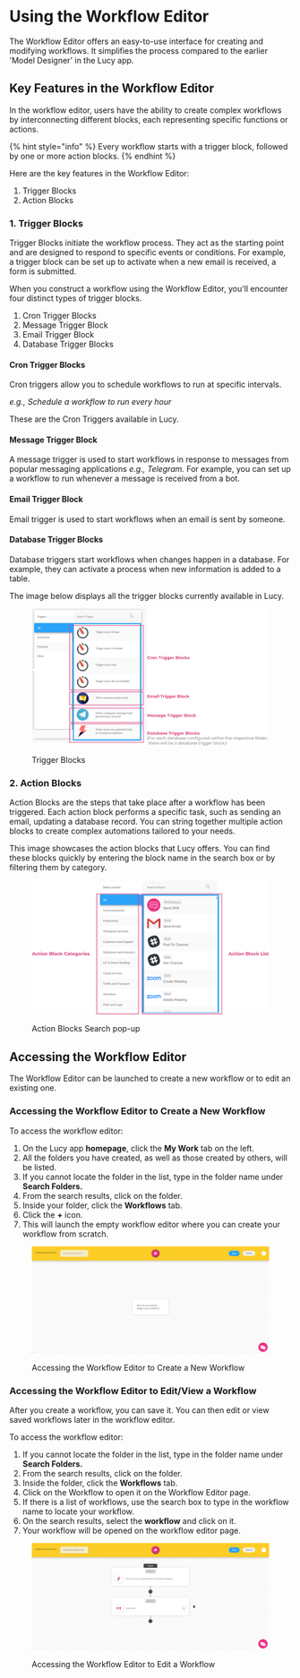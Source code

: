 # Using the Workflow Editor

The Workflow Editor offers an easy-to-use interface for creating and modifying workflows. It simplifies the process compared to the earlier 'Model Designer' in the Lucy app.

## Key Features in the Workflow Editor&#x20;

In the workflow editor, users have the ability to create complex workflows by interconnecting different blocks, each representing specific functions or actions.&#x20;

{% hint style="info" %}
&#x20;Every workflow starts with a trigger block, followed by one or more action blocks.
{% endhint %}

Here are the key features in the Workflow Editor:

1. Trigger Blocks
2. Action Blocks

### **1. Trigger Blocks**

Trigger Blocks initiate the workflow process. They act as the starting point and are designed to respond to specific events or conditions. For example, a trigger block can be set up to activate when a new email is received, a form is submitted.

When you construct a workflow using the Workflow Editor, you'll encounter four distinct types of trigger blocks.

1. Cron Trigger Blocks
2. Message Trigger Block
3. Email Trigger Block
4. Database Trigger Blocks

#### Cron Trigger Blocks

Cron triggers allow you to schedule workflows to run at specific intervals.

_e.g., Schedule a workflow to run every hour_

These are the Cron Triggers available in Lucy.

#### Message Trigger Block

A message trigger is used to start workflows in response to messages from popular messaging applications _e.g., Telegram._ For example, you can set up a workflow to run whenever a message is received from a bot.

#### Email Trigger Block

Email trigger is used to start workflows when an email is sent by someone.

#### Database Trigger Blocks

Database triggers start workflows when changes happen in a database. For example, they can activate a process when new information is added to a table.

The image below displays all the trigger blocks currently available in Lucy.

<figure><img src="../.gitbook/assets/Using the Workflow Editor_2_1.png" alt=""><figcaption><p>Trigger Blocks</p></figcaption></figure>

### 2. Action Blocks

Action Blocks are the steps that take place after a workflow has been triggered. Each action block performs a specific task, such as sending an email, updating a database record. You can string together multiple action blocks to create complex automations tailored to your needs.

This image showcases the action blocks that Lucy offers. You can find these blocks quickly by entering the block name in the search box or by filtering them by category.

<figure><img src="../.gitbook/assets/Using the Workflow Editor_3.png" alt=""><figcaption><p>Action Blocks Search pop-up</p></figcaption></figure>

## Accessing the Workflow Editor

The Workflow Editor can be launched to create a new workflow or to edit an existing one.

### Accessing the Workflow Editor to Create a New Workflow

To access the workflow editor:

1. On the Lucy app **homepage**, click the **My Work** tab on the left.
2. All the folders you have created, as well as those created by others, will be listed.
3. If you cannot locate the folder in the list, type in the folder name under **Search Folders.**
4. From the search results, click on the folder.
5. Inside your folder, click the **Workflows** tab.
6. Click the **+** icon.&#x20;
7. This will launch the empty workflow editor where you can create your workflow from scratch.

<figure><img src="../.gitbook/assets/Using the Workflow Editor_4.png" alt=""><figcaption><p>Accessing the Workflow Editor to Create a New Workflow</p></figcaption></figure>

### Accessing the Workflow Editor to Edit/View a Workflow

After you create a workflow, you can save it. You can then edit or view saved workflows later in the workflow editor.

To access the workflow editor:

1. If you cannot locate the folder in the list, type in the folder name under **Search Folders.**
2. From the search results, click on the folder.
3. Inside the folder, click the **Workflows** tab.
4. Click on the Workflow to open it on the Workflow Editor page.
5. If there is a list of workflows, use the search box to type in the workflow name to locate your workflow.
6. On the search results, select the **workflow** and click on it.
7. Your workflow will be opened on the workflow editor page.

<figure><img src="../.gitbook/assets/Using the Workflow Editor_5.png" alt=""><figcaption><p>Accessing the Workflow Editor to Edit a Workflow</p></figcaption></figure>
